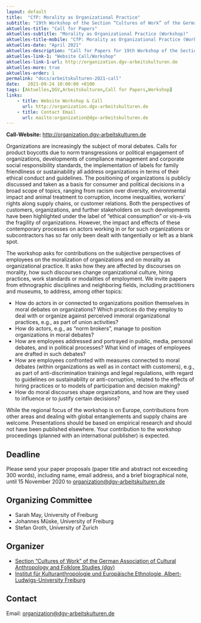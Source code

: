 ```yaml
---
layout: default
title:  "CfP: Morality as Organizational Practice"
subtitle: "19th Workshop of the Section “Cultures of Work” of the German Association of Cultural Anthropology and Folklore Studies (dgv), 22.–23. April 2021"
aktuelles-title: "Call for Papers"
aktuelles-subtitle: "Morality as Organizational Practice (Workshop)"
aktuelles-title-mobile: "CfP: Morality as Organizational Practice (Workshop)"
aktuelles-date: "April 2021"
aktuelles-description: "Call for Papers for 19th Workshop of the Section “Cultures of Work” of the German Association of Cultural Anthropology and Folklore Studies (dgv), 22.–23. April 2021."
aktuelles-link-1: "Website Call/Workshop"
aktuelles-link-1-url: http://organization.dgv-arbeitskulturen.de
aktuelles-more: true
aktuelles-order: 1
permalink: "docs/arbeitskulturen-2021-call"
date:   2021-09-24 10:00:00 +0100
tags: [Aktuelles,DGV,Arbeitskulturen,Call for Papers,Workshop]
links:
    - title: Website Workshop & Call
      url: http://organization.dgv-arbeitskulturen.de
    - title: Contact Email
      url: mailto:organization@dgv-arbeitskulturen.de
---
```

<div class="notification is-warning">
<strong>Call-Website:</strong> <a href="http://organization.dgv-arbeitskulturen.de">http://organization.dgv-arbeitskulturen.de</a>
</div>


Organizations are increasingly the subject of moral debates. Calls for product boycotts due to norm transgressions or political engagement of organizations, developments of compliance management and corporate social responsibility standards, the implementation of labels for family friendliness or sustainability all address organizations in terms of their ethical conduct and guidelines. The positioning of organizations is publicly discussed and taken as a basis for consumer and political decisions in a broad scope of topics, ranging from racism over diversity, environmental impact and animal treatment to corruption, income inequalities, workers’ rights along supply chains, or customer relations. Both the perspectives of customers, organizations, and further stakeholders on such developments have been highlighted under the label of “ethical consumption” or vis-à-vis the fragility of organizations. However, the impact and effects of these contemporary processes on actors working in or for such organizations or subcontractors has so far only been dealt with tangentially or left as a blank spot.

The workshop asks for contributions on the subjective perspectives of employees on the moralization of organizations and on morality as organizational practice. It asks how they are affected by discourses on morality, how such discourses change organizational culture, hiring practices, work standards or modalities of employment. We invite papers from ethnographic disciplines and neighboring fields, including practitioners and museums, to address, among other topics: 

* How do actors in or connected to organizations position themselves in moral debates on organizations? Which practices do they employ to deal with or organize against perceived immoral organizational practices, e.g., as part of union activities?
* How do actors, e.g., as “norm brokers”, manage to position organizations in moral debates?
* How are employees addressed and portrayed in public, media, personal debates, and in political processes? What kind of images of employees are drafted in such debates?
* How are employees confronted with measures connected to moral debates (within organizations as well as in contact with customers), e.g., as part of anti-discrimination trainings and legal regulations, with regard to guidelines on sustainability or anti-corruption, related to the effects of hiring practices or to models of participation and decision making?
* How do moral discourses shape organizations, and how are they used to influence or to justify certain decisions?

While the regional focus of the workshop is on Europe, contributions from other areas and dealing with global entanglements and supply chains are welcome. Presentations should be based on empirical research and should not have been published elsewhere. Your contribution to the workshop proceedings (planned with an international publisher) is expected.

## Deadline
Please send your paper proposals (paper title and abstract not exceeding 300 words), including name, email address, and a brief biographical note, until 15 November 2020 to [organization@dgv-arbeitskulturen.de](organization@dgv-arbeitskulturen.de)

## Organizing Committee
* Sarah May, University of Freiburg 
* Johannes Müske, University of Freiburg
* Stefan Groth, University of Zurich

## Organizer
* [Section “Cultures of Work” of the German Association of Cultural Anthropology and Folklore Studies (dgv)](https://www.dgv-arbeitskulturen.de)
* [Institut für Kulturanthropologie und Europäische Ethnologie, Albert-Ludwigs-University Freiburg](https://www.kaee.uni-freiburg.de)

## Contact
Email: [organization@dgv-arbeitskulturen.de](organization@dgv-arbeitskulturen.de)